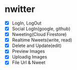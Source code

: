 # nwitter

- [x] LogIn, LogOut
- [x] Social LogIn(google, github)
- [x] Nweeting(Cloud Firestore)
- [x] Realtime Nweets(write, read)
- [x] Delete and Update(edit)
- [x] Preview Images
- [x] Uploadig Images
- [x] File Url & Nweet